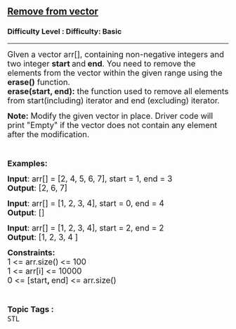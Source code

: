 <h2><a href="https://www.geeksforgeeks.org/problems/remove-from-vector--173105/1?page=1&difficulty=Basic&status=unsolved,attempted&sortBy=accuracy">Remove from vector</a></h2><h3>Difficulty Level : Difficulty: Basic</h3><hr><div class="problems_problem_content__Xm_eO"><p><span style="font-size: 18px;">GIven a vector arr[], containing non-negative integers and two integer <strong>start </strong>and<strong> end</strong>. You need to remove the elements from the vector within the given range using the <strong>erase()</strong> function.<br><strong>erase(start, end):</strong> the function used to remove all elements from start(including) iterator and end (excluding) iterator.&nbsp;</span></p>
<p><span style="font-size: 18px;"><strong>Note:</strong> Modify the given vector in place. Driver code will print "</span><span style="font-size: 18px;">Empty" if the vector does not contain any element after the modification.</span></p>
<p>&nbsp;</p>
<p><span style="font-size: 18px;"><strong>Examples:</strong></span></p>
<p><span style="font-size: 18px;"><strong>Input</strong>: arr[] = [</span><span style="font-size: 18px;">2, 4, 5, 6, 7</span><span style="font-size: 18px;">], start = 1, end = 3<br><strong>Output</strong>: [</span><span style="font-size: 18px;">2, 6, 7]</span></p>
<p><span style="font-size: 18px;"><strong>Input</strong>: arr[] = [</span><span style="font-size: 18px;">1, 2, 3, 4</span><span style="font-size: 18px;">], start = 0, end = 4<br><strong>Output</strong>: </span><span style="font-size: 18px;">[]</span></p>
<p><span style="font-size: 18px;"><strong>Input</strong>: arr[] = [</span><span style="font-size: 18px;">1, 2, 3, 4</span><span style="font-size: 18px;">], start = 2, end = 2<br><strong>Output</strong>: [</span><span style="font-size: 18px;">1, 2, 3, 4 </span><span style="font-size: 18px;">]</span></p>
<p><span style="font-size: 18px;"><strong>Constraints:</strong><br>1 &lt;= arr.size()<strong>&nbsp;</strong>&lt;= 100<br>1 &lt;= arr[i] &lt;= 10000<br>0 &lt;= [start<strong>, </strong>end] &lt;= arr.size()</span></p></div><br><p><span style=font-size:18px><strong>Topic Tags : </strong><br><code>STL</code>&nbsp;